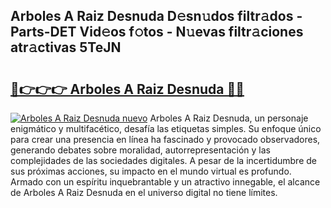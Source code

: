 ## Arboles A Raiz Desnuda D𝚎sn𝚞dos filtr𝚊dos - Parts-DET Vid𝚎os f𝚘tos - N𝚞evas filtr𝚊ciones atr𝚊ctivas 5TeJN

# <h2><a href="http://mbatjyc.tromn.icu/?c=Arboles+A+Raiz+Desnuda">🔗👉👉👉 Arboles A Raiz Desnuda 🔗🔗</a></h2>

[![Arboles A Raiz Desnuda nuevo](https://i.imgur.com/pEAQMta.gif)](http://mbatjyc.tromn.icu/?c=Arboles+A+Raiz+Desnuda)
Arboles A Raiz Desnuda, un personaje enigmático y multifacético, desafía las etiquetas simples. Su enfoque único para crear una presencia en línea ha fascinado y provocado observadores, generando debates sobre moralidad, autorrepresentación y las complejidades de las sociedades digitales. A pesar de la incertidumbre de sus próximas acciones, su impacto en el mundo virtual es profundo. Armado con un espíritu inquebrantable y un atractivo innegable, el alcance de Arboles A Raiz Desnuda en el universo digital no tiene límites.
